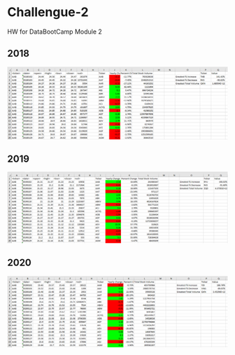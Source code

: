# Challengue-2
HW for DataBootCamp Module 2




## 2018

![alt text](<2018 SS.PNG>)


## 2019

![alt text](<2019 SS.PNG>)


## 2020

![alt text](<2020 SS.PNG>)


